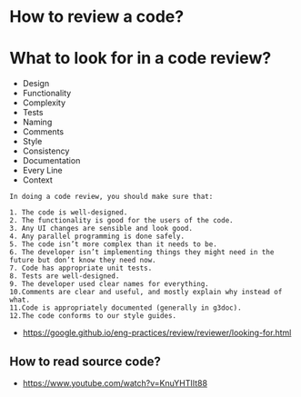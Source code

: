 # How to review a code?

# What to look for in a code review?
- Design
- Functionality
- Complexity
- Tests
- Naming
- Comments
- Style
- Consistency
- Documentation
- Every Line
- Context

```
In doing a code review, you should make sure that:

1. The code is well-designed.
2. The functionality is good for the users of the code.
3. Any UI changes are sensible and look good.
4. Any parallel programming is done safely.
5. The code isn’t more complex than it needs to be.
6. The developer isn’t implementing things they might need in the future but don’t know they need now.
7. Code has appropriate unit tests.
8. Tests are well-designed.
9. The developer used clear names for everything.
10.Comments are clear and useful, and mostly explain why instead of what.
11.Code is appropriately documented (generally in g3doc).
12.The code conforms to our style guides.
```

- https://google.github.io/eng-practices/review/reviewer/looking-for.html


## How to read source code?
- https://www.youtube.com/watch?v=KnuYHTIIt88